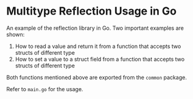 # Multitype Reflection Usage in Go

An example of the reflection library in Go. Two important examples are shown:

1. How to read a value and return it from a function that accepts two structs of different type
2. How to set a value to a struct field from a function that accepts two structs of different type

Both functions mentioned above are exported from the `common` package.

Refer to `main.go` for the usage.